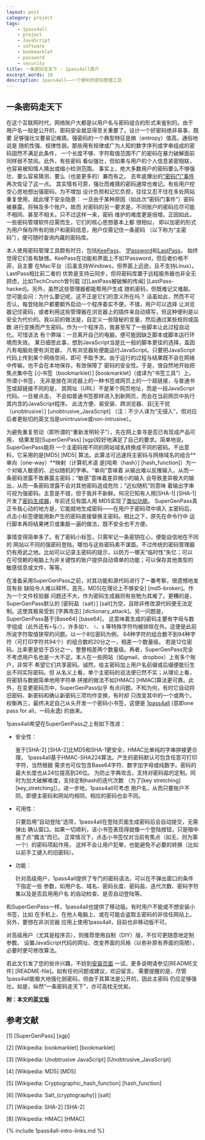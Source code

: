 ```yaml
---
layout: post
category: project
tags:
    - 1pass4all
    - project
    - JavaScript
    - software
    - bookmarklet
    - password
    - security
title: 一条密码走天下 - 1pass4all简介
excerpt_words: 10
description: 1pass4all——一个便利的密码管理工具
---
```


一条密码走天下
-------------

在这个互联网时代，网络账户大都是以用户名与密码组合的形式来鉴别的。由于
用户名一般是公开的，密码安全就显得至关重要了。设计一个好密码绝非易事，既要
足够强壮又要易记难猜。强密码的一个典型特征是熵（entropy）值高，通俗地说是
随机性强、规律性弱。那些用有规律或广为人知的数字序列或字串组成的密码固然不满足此条件，
一个长度不够、字符取值范围不广的密码在暴力破解面前同样弱不禁风。此外，有些密码
看似强壮，但如果与用户的个人信息紧密相联，也容易被知情人猜出或缩小检测范围。
事实上，绝大多数用户的密码要么不够强壮、要么容易猜测、要么（也是更多的）兼而有之。
去年底爆出的[“密码门”事件](http://baike.baidu.com/view/7167245.htm)再次佐证了这一点。
其实情有可原，强壮而难猜的密码通常也难记。有些用户挖空心思地想出强密码，为不增加
设计负担和记忆负担，往往又忍不住在多处网站重复使用，就此埋下安全隐患：
一旦由于某种原因（如此次“密码门事件”）密码被暴露，将殃及多个账户。故而
对密码的另一要求是，不同账户的密码应尽可能不相同、甚至不相关。只不过这样一来，密码
维护的难度更是倍增。正因如此，一些密码管理软件应需而生，它们的核心思想基本上都
很相似， 即以加密的形式为用户保存所有的账户和密码信息，用户仅需记住一条密码
（以下称为“主密码”），便可随时查询内藏的密码库。

本人使用密码管理工具颇有时日，包括[KeePass](http://keepass.info/)、
[1Password](https://agilebits.com/onepassword)和[LastPass](https://lastpass.com/)，
始终觉得它们各有缺憾。KeePass在功能和界面上不如1Password，但后者价格不菲，且主要
在Mac平台（后虽支持Windows，但界面上远逊，且不支持Linux）。LastPass相比前二者的
优势是支持云同步，但将密码库置于远程服务器也非全无顾虑，比如TechCrunch曾刊载
过[LastPass被破解的传闻] [LastPass-hacked]。另外，虽然这些管理器都能帮用户生成
随机密码，但既难记又难敲。您可能会问：为什么要记呢，这不正是它们的意义所在吗？
话虽如此，然而不可否认，每登陆账户都要额外启动一个程序委实不便。不错，用户可以选择
让浏览器记住密码，或者利用这些管理器在浏览器上的插件来自动填写，但这种便利是以
安全为代价的。我以前的做法是，自定义一些隐秘的变量，然后通过某些规则或函数
进行变换而产生密码。作为一个程序员，我甚至写了一些脚本让此过程自动化。可惜该法
有个弊端：一旦离开自己的电脑，便可能因缺乏脚本或脚本运行环境而失效。
某日细思此事，想到JavaScript当是比一般的脚本更佳的选择，盖因凡有电脑处便有浏览器，
凡有浏览器处便能运行JavaScript。只要把JavaScript代码上传到某个网络空间，即可
予取予求。由于运行的过程与结果既不会在网络中传输，也不会在本地保存，有效保障了
密码的安全性。于是，很自然地开始把焦点集中在
[小书签（bookmarklet）] [bookmarklet]（或译为“书签工具”）上。所谓小书签，
无非是放在浏览器上的一种书签或网页上的一个超链接，与普通书签或超链接不同的是，
其网址（URL）不是某个网页地址，而是一段JavaScript代码。一旦被点击，
不会如普通书签那样进入到新网页，而会在当前网页中执行其内含的JavaScript程序。
此法方便、易安装、跨浏览器、且[无干扰（unobtrusive）] [unobtrusive_JavaScript]
（注：不少人译为“无侵入”，但对应后者更贴切的英文当是unintrusive或non-intrusive）。

为避免重复劳动（即所谓的“重新发明轮子”），先在网上查寻是否已有现成产品可用，
结果发现[SuperGenPass] [sgp]较好地满足了自己的要求。简单地说，SuperGenPass能将
一个主密码按不同的网站域名转换成不同的密码。不出意料，它采用的是[MD5] [MD5]
算法。此算法可迅速将主密码与网络域名的组合**单向（one-way）**映射（计算机术语
是[哈希（hash）] [hash_function]）为一个对输入敏感的、近似随机的字串。“单向”意味着
从输出难以反推输入，从而一条密码泄露不致暴露主密码；“敏感”意味着差异微小的输入
会导致差异极大的输出，从而一条密码泄露不会对其他密码造成危险；“近似随机”则意味
着输出字串可视为强密码。主意是不错，但于我并不新鲜。何况已知有人用[SHA-1] [SHA-1]
开发了[密码生成器](http://angel.net/~nic/passwd.current.html)，年前还见有国人用
MD5实现了[类似功能](http://code.google.com/p/md5-password-creator/wiki/AboutApp)。
SuperGenPass真正令我心动的地方是，它能就地生成密码——在用户于密码项中填入
主密码后，点击小标签便能用新产生的密码直接替换主密码。相比之下，原先在命令行中
运行脚本再将结果拷贝或重敲一遍的做法，既不安全也不方便。

事情变得简单多了。有了密码小标签，只需牢记一条密钥在心，便能自信地在不同的
网站以不同的强密码登陆，哪怕与这些密码素不谋面。不过传统的密码管理器
仍有用武之地。比如可以记录主密码的提示，以防万一哪天“临时性”失忆；可以
在可信赖的电脑上为非关键性的账户提供自动填单的功能；可以保存其他类型的
敏感信息或文件，等等。

在准备采用SuperGenPass之前，对其功能和源代码进行了一番考察，很遗憾地发现有些
缺陷令人难以释怀。首先，MD5[在理论上不够安全] [md5-broken]。作为一个文件校验器
问题还不大，作为密码生成器则有些勉为其难了。更糟的是，SuperGenPass默认的
[密码盐（salt）] [salt]为空，且除非修改源代码便无法定制。这使其极易受到
[字典攻击] [dictionary_attack]。另一问题是，SuperGenPass基于[Base64] [base64]，
这意味着生成的密码主要有字母与数字组成（此外还有`+`与`/`），许多如`?`、 `!`、`$`
等特殊字符均被排除在外。这便是此前所说字符取值狭窄的问题。以一个8位密码为例，
64种字符的组合数不到94种字符（可打印字符共94个）的组合数的20分之一，相差一个数量级。
若是12位密码，比率更是低于百分之一，整整相差两个数量级。再者，SuperGenPass完全
不考虑用户名也是一大不足。本人在一些网站（如gmail、dropbox）上有多个账户，非常不
希望它们共享密码。诚然，给主密码加上用户名前缀或后缀便能衍生出不同实际密码。但
从名义上看，单个主密码的说法便已然不实；从理论上看，将密钥与数据简单地用字符串
拼接的做法不如[HMAC] [HMAC]算法更可靠。此外，在变更密码页中，SuperGenPass似乎
有点问题。不知为何，有时它自动将旧密码、新密码和确认新密码三项均作变换，有时却
只改变其中的一个或两个。权衡再三，最终决定自己从头开发一个密码小书签，这便是
[1pass4all]({{site.url}}/1pass4all/) (意即one pass for all，一码永逸)
的由来。

1pass4all希望在SuperGenPass之上有如下改进：

* 安全性：

  鉴于[SHA-2] [SHA-2]比MD5和SHA-1更安全，HMAC比单纯的字串拼接更合理，
  1pass4all基于HMAC-SHA224算法。产生的密码默认可包含任意可打印字符，当然根据
  需求也可仅包含Base64字符、数字加字母或纯数字。密码的最大长度也从24位提高到26位。
  为防止字典攻击，支持对密码盐的定制。同时为加大破解难度，支持定制hash的迭代次数
  （为了[key stretching] [key_stretching]）。进一步地，1pass4all可考虑
  用户名，从而只要账户不同，即便主密码和网站均相同，相应的密码也会不同。

* 可用性：
 
  只要启用“自动登陆”选项，1pass4all在登陆页面生成密码后会自动提交，无需弹出
  确认窗口。如果一切顺利，该小书签表现得就像一个登陆按钮，只是暗中施了点“魔法”而已。
  正常情况下，点击小书签仅对当前有焦点（如无，则为第一个）的密码项起作用，
  这样不会让用户犯晕，也能避免不必要的转换（比如以前手工键入的旧密码）。

* 功能：

  针对高级用户，1pass4all提供了专门的密码语法，可以在不弹出窗口的条件下指定一些
  参数，如用户名、域名、密码长度、密码盐、迭代次数、密码字符集以及是否启用用户名
  的自动检查、是否自动登陆等。

和SuperGenPass一样，1pass4all也提供了移动版。有时用户不能或不想安装小书签，比如
在手机上、在他人电脑上、或在可能会盗取主密码的非信任网站上。另外，要想在非浏览器
应用上使用1pass4all，目前也非移动版不可。

对高级用户（尤其是程序员），则推荐使用自制（DIY）版，不仅可更随意地定制参数、
设置JavaScript代码的网址、改变界面的风格（以弥补原有界面的简陋），必要时更可修改算法。

若此文引发了您的些许兴趣，不妨到[安装页面]({{site.url}}/1pass4all/archive/install_zh.html)
一试。更多说明请参见[README文件] [README-file]。如有任何问题或建议，欢迎留言。
需要提醒的是，尽管1pass4all能极大地强化弱密码，但由于其算法是公开的，因此主密码
仍应足够强壮。如是，纵然“一条密码走天下”，亦可高枕无忧矣。

**附：本文的[英文版]({{site.url}}/2012/02/21/one-pass-for-all-intro/)**

参考文献
---------

[1] [SuperGenPass] [sgp]

[2] [Wikipedia: bookmarklet] [bookmarklet]

[3] [Wikipedia: Unobtrusive JavaScript] [Unobtrusive_JavaScript]

[4] [Wikipedia: MD5] [MD5]

[5] [Wikipedia: Cryptographic_hash_function] [hash_function]

[6] [Wikipedia: Salt_(cryptography)] [salt]

[7] [Wikipedia: SHA-2] [SHA-2]

[8] [Wikipedia: HMAC] [HMAC]

{% include 1pass4all-intro-links.md %}
